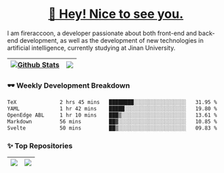 <h1 align="center"><a href="https://blog.raccooncc.top">👋 Hey! Nice to see you.</a></h1>

I am fireraccoon, a developer passionate about both front-end and back-end development, as well as the development of new technologies in artificial intelligence, currently studying at Jinan University.

| <a href="#"><img src="https://github-readme-stats.vercel.app/api?username=fireraccoon&show_icons=true&include_all_commits=true&theme=buefy&hide_border=true" alt="Github Stats" /></a> | <a href="#"><img src="https://github-readme-stats.vercel.app/api/top-langs/?username=fireraccoon&layout=compact&theme=buefy&hide_border=true" /></a> |
| --- | --- |

### 🕶 Weekly Development Breakdown

<!--START_SECTION:waka-->

```txt
TeX              2 hrs 45 mins   ████████░░░░░░░░░░░░░░░░░   31.95 %
YAML             1 hr 42 mins    █████░░░░░░░░░░░░░░░░░░░░   19.80 %
OpenEdge ABL     1 hr 10 mins    ███▒░░░░░░░░░░░░░░░░░░░░░   13.61 %
Markdown         56 mins         ██▓░░░░░░░░░░░░░░░░░░░░░░   10.85 %
Svelte           50 mins         ██▒░░░░░░░░░░░░░░░░░░░░░░   09.83 %
```

<!--END_SECTION:waka-->

### ✨ Top Repositories

| <a href="https://github.com/fireraccoon/AdvVis-CNN"><img src="https://github-readme-stats.vercel.app/api/pin/?username=fireraccoon&repo=AdvVis-CNN&theme=buefy&hide_border=true" /></a> | <a href="https://github.com/fireraccoon/leetcode-solutions"><img src="https://github-readme-stats.vercel.app/api/pin/?username=fireraccoon&repo=leetcode-solutions&theme=buefy&hide_border=true" /></a> |
| --- | --- |
